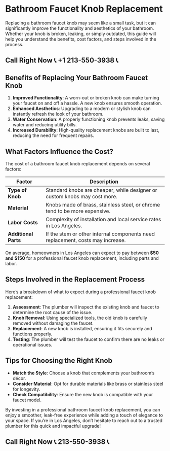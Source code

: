 # Bathroom Faucet Knob Replacement  

Replacing a bathroom faucet knob may seem like a small task, but it can significantly improve the functionality and aesthetics of your bathroom. Whether your knob is broken, leaking, or simply outdated, this guide will help you understand the benefits, cost factors, and steps involved in the process.  

## Call Right Now 📞 +1 213-550-3938 📞

## Benefits of Replacing Your Bathroom Faucet Knob  

1. **Improved Functionality**: A worn-out or broken knob can make turning your faucet on and off a hassle. A new knob ensures smooth operation.  
2. **Enhanced Aesthetics**: Upgrading to a modern or stylish knob can instantly refresh the look of your bathroom.  
3. **Water Conservation**: A properly functioning knob prevents leaks, saving water and reducing utility bills.  
4. **Increased Durability**: High-quality replacement knobs are built to last, reducing the need for frequent repairs.  

## What Factors Influence the Cost?  

The cost of a bathroom faucet knob replacement depends on several factors:  

| **Factor**               | **Description**                                                                 |  
|--------------------------|---------------------------------------------------------------------------------|  
| **Type of Knob**         | Standard knobs are cheaper, while designer or custom knobs may cost more.      |  
| **Material**             | Knobs made of brass, stainless steel, or chrome tend to be more expensive.     |  
| **Labor Costs**          | Complexity of installation and local service rates in Los Angeles.              |  
| **Additional Parts**     | If the stem or other internal components need replacement, costs may increase. |  

On average, homeowners in Los Angeles can expect to pay between **$50 and $150** for a professional faucet knob replacement, including parts and labor.  

## Steps Involved in the Replacement Process  

Here’s a breakdown of what to expect during a professional faucet knob replacement:  

1. **Assessment**: The plumber will inspect the existing knob and faucet to determine the root cause of the issue.  
2. **Knob Removal**: Using specialized tools, the old knob is carefully removed without damaging the faucet.  
3. **Replacement**: A new knob is installed, ensuring it fits securely and functions properly.  
4. **Testing**: The plumber will test the faucet to confirm there are no leaks or operational issues.  

## Tips for Choosing the Right Knob  

- **Match the Style**: Choose a knob that complements your bathroom’s décor.  
- **Consider Material**: Opt for durable materials like brass or stainless steel for longevity.  
- **Check Compatibility**: Ensure the new knob is compatible with your faucet model.  

By investing in a professional bathroom faucet knob replacement, you can enjoy a smoother, leak-free experience while adding a touch of elegance to your space. If you’re in Los Angeles, don’t hesitate to reach out to a trusted plumber for this quick and impactful upgrade!
## Call Right Now 📞 213-550-3938 📞